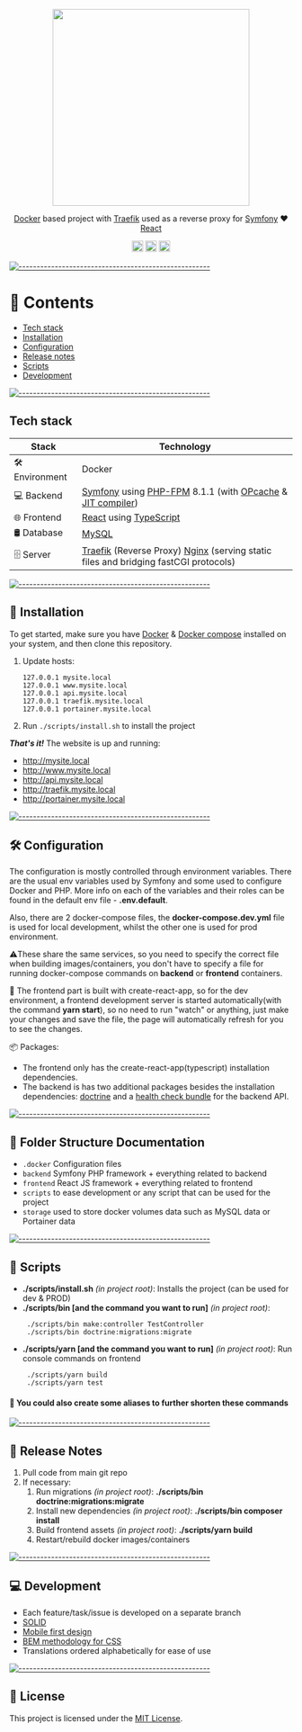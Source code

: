 <p align="center"><img src="https://miro.medium.com/max/1400/1*i0eA090ppYCs3-fzPjkzOA.png" width="350"></p>
<p align="center">
   <a href="https://www.docker.com" target="_blank">Docker</a>
   based project with
   <a href="https://github.com/traefik/traefik#readme" target="_blank">Traefik</a>
   used as a reverse proxy for 
   <a href="https://github.com/symfony/symfony#readme" target="_blank">Symfony</a>
   ♥️
   <a href="https://github.com/facebook/react#readme" target="_blank">React</a>
</p>
<p align="center">
<a href="https://github.com/tjackenpacken/taskbar-groups/issues"><img alt="Issues open" src="https://img.shields.io/github/issues-raw/5ergiu/docker-traefik-portainer-nginx-symfony-react?style=for-the-badge" height="20"/></a>
<a href="https://github.com/tjackenpacken/taskbar-groups/"><img alt="Last commit" src="https://img.shields.io/github/last-commit/5ergiu/docker-traefik-portainer-nginx-symfony-react?style=for-the-badge" height="20"/></a>
<a href="https://github.com/tjackenpacken/taskbar-groups/blob/master/LICENSE"><img alt="Latest version" src="https://img.shields.io/github/license/5ergiu/docker-traefik-portainer-nginx-symfony-react?style=for-the-badge" height="20"/></a>
</p>

[![-----------------------------------------------------](https://user-images.githubusercontent.com/56088716/103312593-8a37ff80-49eb-11eb-91d3-75488e21a0a9.png)]()

📖 Contents
========

* [Tech stack](#tech-stack)
* [Installation](#installation)
* [Configuration](#configuration)
* [Release notes](#release-notes)
* [Scripts](#scripts)
* [Development](#development)

[![-----------------------------------------------------](https://user-images.githubusercontent.com/56088716/103312593-8a37ff80-49eb-11eb-91d3-75488e21a0a9.png)]()

## Tech stack

| Stack           | Technology                                                                                                                                                                                                                                                           |
|-----------------|----------------------------------------------------------------------------------------------------------------------------------------------------------------------------------------------------------------------------------------------------------------------|
| 🛠️ Environment | Docker                                                                                                                                                                                                                                                               |
| 💻 Backend      | [Symfony](https://symfony.com/) using [PHP-FPM](https://www.php.net/manual/en/install.fpm.php) 8.1.1 (with [OPcache](https://devdojo.com/bobbyiliev/how-to-speed-up-your-laravel-application-with-php-opcache) & [JIT compiler](https://kinsta.com/blog/php-8/#jit)) |
| 🌐 Frontend     | [React](https://reactjs.org/) using [TypeScript](https://www.typescriptlang.org/)                                                                                                                                                                                    |
| 🛢 Database     | [MySQL](https://www.mysql.com/)                                                                                                                                                                                                                                      |
| 🗄️ Server      | [Traefik](https://traefik.io/) (Reverse Proxy) [Nginx](https://www.nginx.com/) (serving static files and bridging fastCGI protocols)                                                                                                                                 |

[![-----------------------------------------------------](https://user-images.githubusercontent.com/56088716/103312593-8a37ff80-49eb-11eb-91d3-75488e21a0a9.png)]()

## 💾 Installation

To get started, make sure you have [Docker](https://docs.docker.com/desktop/#download-and-install) & [Docker compose](https://docs.docker.com/compose/install)
installed on your system, and then clone this repository.

1. Update hosts:
   ```
   127.0.0.1 mysite.local
   127.0.0.1 www.mysite.local
   127.0.0.1 api.mysite.local
   127.0.0.1 traefik.mysite.local
   127.0.0.1 portainer.mysite.local
   ```

2. Run `./scripts/install.sh` to install the project

***That's it!*** The website is up and running:
- http://mysite.local
- http://www.mysite.local
- http://api.mysite.local
- http://traefik.mysite.local
- http://portainer.mysite.local

[![-----------------------------------------------------](https://user-images.githubusercontent.com/56088716/103312593-8a37ff80-49eb-11eb-91d3-75488e21a0a9.png)]()

## 🛠️ Configuration

The configuration is mostly controlled through environment variables.
There are the usual env variables used by Symfony and some used to configure Docker and PHP.
More info on each of the variables and their roles can be found in the default env file - **.env.default**.

Also, there are 2 docker-compose files, the **docker-compose.dev.yml** file is used for local development, whilst
the other one is used for prod environment.

⚠️These share the same services, so you need to specify the correct file when building images/containers, you don't have to specify a file for running docker-compose commands
on **backend** or **frontend** containers.

🚨 The frontend part is built with create-react-app, so for the dev environment, a frontend development server is started automatically(with the command **yarn start**),
so no need to run "watch" or anything, just make your changes and save the file, the page will automatically refresh for you to see the changes.

📦 Packages:
* The frontend only has the create-react-app(typescript) installation dependencies.
* The backend is has two additional packages besides the installation dependencies: [doctrine](https://github.com/doctrine/orm#readme) and a [health check bundle](https://github.com/MacPaw/symfony-health-check-bundle#symfony-health-check-bundle) for the backend API.

[![-----------------------------------------------------](https://user-images.githubusercontent.com/56088716/103312593-8a37ff80-49eb-11eb-91d3-75488e21a0a9.png)]()

## 📁 Folder Structure Documentation

- `.docker` Configuration files
- `backend` Symfony PHP framework + everything related to backend
- `frontend` React JS framework + everything related to frontend
- `scripts` to ease development or any script that can be used for the project
- `storage` used to store docker volumes data such as MySQL data or Portainer data

[![-----------------------------------------------------](https://user-images.githubusercontent.com/56088716/103312593-8a37ff80-49eb-11eb-91d3-75488e21a0a9.png)]()

## 📜 Scripts

- **./scripts/install.sh** *(in project root)*: Installs the project (can be used for dev & PROD)
- **./scripts/bin [and the command you want to run]** *(in project root)*:
  ```
   ./scripts/bin make:controller TestController
   ./scripts/bin doctrine:migrations:migrate
  ```
- **./scripts/yarn [and the command you want to run]** *(in project root)*: Run console commands on frontend
  ```
   ./scripts/yarn build
   ./scripts/yarn test
  ```

#### 🍪 You could also create some aliases to further shorten these commands

[![-----------------------------------------------------](https://user-images.githubusercontent.com/56088716/103312593-8a37ff80-49eb-11eb-91d3-75488e21a0a9.png)]()

## 📰 Release Notes

1. Pull code from main git repo
2. If necessary:
    1. Run migrations *(in project root)*: **./scripts/bin doctrine:migrations:migrate**
    2. Install new dependencies *(in project root)*: **./scripts/bin composer install**
    3. Build frontend assets *(in project root)*: **./scripts/yarn build**
    4. Restart/rebuild docker images/containers

[![-----------------------------------------------------](https://user-images.githubusercontent.com/56088716/103312593-8a37ff80-49eb-11eb-91d3-75488e21a0a9.png)]()

## 💻 Development

* Each feature/task/issue is developed on a separate branch
* [SOLID](https://geekflare.com/php-solid-principles/)
* [Mobile first design](https://medium.com/@Vincentxia77/what-is-mobile-first-design-why-its-important-how-to-make-it-7d3cf2e29d00)
* [BEM methodology for CSS](https://en.bem.info/methodology/)
* Translations ordered alphabetically for ease of use

[![-----------------------------------------------------](https://user-images.githubusercontent.com/56088716/103312593-8a37ff80-49eb-11eb-91d3-75488e21a0a9.png)]()

## 📄 License
This project is licensed under the [MIT License](https://github.com/5ergiu/docker-traefik-portainer-nginx-symfony-react/blob/main/LICENSE).
